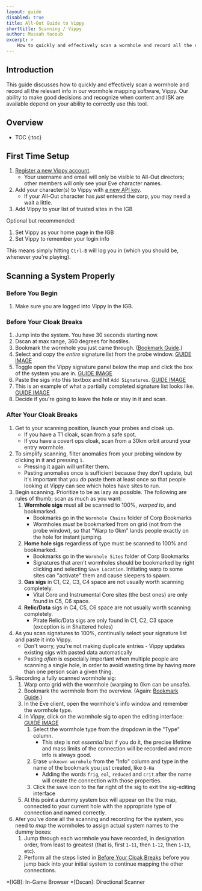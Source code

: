 ```yaml
---
layout: guide
disabled: true
title: All-Out Guide to Vippy
shorttitle: Scanning / Vippy
author: Mussah Yacoub
excerpt: >
    How to quickly and effectively scan a wormhole and record all the relevant info in our wormhole mapping software, Vippy.  Our ability to make good decisions and recognize when content and ISK are available depend on your ability to correctly use this tool.
---
```


## Introduction

This guide discusses how to quickly and effectively scan a wormhole and record all the relevant info in our wormhole mapping software, Vippy.  Our ability to make good decisions and recognize when content and ISK are available depend on your ability to correctly use this tool.

## Overview

* TOC
{:toc}

## First Time Setup

1. [Register a new Vippy account](http://eve-vippy.com/index.php?register=1).
    - Your username and email will only be visible to All-Out directors; other members will only see your Eve character names.
1. Add your character(s) to Vippy with [a new API key](https://community.eveonline.com/support/api-key/update/).
    - If your All-Out character has *just* entered the corp, you may need a wait a little.
1. Add Vippy to your list of trusted sites in the IGB

Optional but recommended:

1. Set Vippy as your home page in the IGB
1. Set Vippy to remember your login info

This means simply hitting `Ctrl-B` will log you in (which you should be, whenever you're playing).

## Scanning a System Properly

### Before You Begin

1. Make sure you are logged into Vippy in the IGB.

### Before Your Cloak Breaks

1. Jump into the system.  You have 30 seconds starting now.
1. Dscan at max range, 360 degrees for hostiles.
1. Bookmark the wormhole you just came through.  ([Bookmark Guide](http://all-out.github.io/guides/bookmarks/).)
1. Select and copy the *entire* signature list from the probe window. [GUIDE IMAGE]({{site.baseurl}}/img/probewindow.png)
1. Toggle open the Vippy signature panel below the map and click the box of the system you are in.  [GUIDE IMAGE]({{site.baseurl}}/img/showsigs.png)
1. Paste the sigs into this textbox and hit `Add Signatures`.  [GUIDE IMAGE]({{site.baseurl}}/img/pastesigs.png)
1. This is an example of what a partially completed signature list looks like.  [GUIDE IMAGE]({{site.baseurl}}/img/partiallycompletesigs.png)
1. Decide if you're going to leave the hole or stay in it and scan.

### After Your Cloak Breaks

1. Get to your scanning position, launch your probes and cloak up.
    - If you have a T1 cloak, scan from a safe spot.
    - If you have a covert ops cloak, scan from a 30km orbit around your entry wormhole.
1. To simplify scanning, filter anomalies from your probing window by clicking in it and pressing `1`.
    - Pressing it again will unfilter them.
    - Pasting anomalies once is sufficient because they don't update, but it's important that you *do* paste them at least once so that people looking at Vippy can see which holes have sites to run.
1. Begin scanning.  Prioritize to be as lazy as possible.  The following are rules of thumb; scan as much as you want:
    1. **Wormhole sigs** must all be scanned to 100%, *warped to*, and bookmarked.
        - Bookmarks go in the `Wormhole Chains` folder of Corp Bookmarks
        - Wormholes *must* be bookmarked from on grid (not from the probe window), so that "Warp to 0km" lands people exactly on the hole for instant jumping.
    1. **Home hole sigs** regardless of type must be scanned to 100% and bookmarked.
        - Bookmarks go in the `Wormhole Sites` folder of Corp Bookmarks
        - Signatures that aren't wormholes should be bookmarked by right clicking and selecting `Save Location`.  Initiating warp to some sites can "activate" them and cause sleepers to spawn.
    1. **Gas sigs** in C1, C2, C3, C4 space are not usually worth scanning completely.
        - Vital Core and Instrumental Core sites (the best ones) are only found in C5, C6 space.
    1. **Relic/Data** sigs in C4, C5, C6 space are not usually worth scanning completely.
        - Pirate Relic/Data sigs are only found in C1, C2, C3 space (exception is in Shattered holes)
1. As you scan signatures to 100%, continually select your signature list and paste it into Vippy.
    - Don't worry, you're not making duplicate entries - Vippy updates existing sigs with pasted data automatically
    - Pasting *often* is especially important when multiple people are scanning a single hole, in order to avoid wasting time by having more than one person scan a given thing.
1. Recording a fully scanned wormhole sig:
    1. Warp onto grid with the wormhole (warping to 0km can be unsafe).
    1. Bookmark the wormhole from the overview.  (Again: [Bookmark Guide](http://all-out.github.io/guides/bookmarks/).)
    1. In the Eve client, open the wormhole's info window and remember the wormhole type.
    1. In Vippy, click on the wormhole sig to open the editing interface: [GUIDE IMAGE]({{site.baseurl}}/img/wh_recording.png)
        1. Select the wormhole type from the dropdown in the "Type" column.
            - This step is not _essential_ but if you do it, the precise lifetime and mass limits of the connection will be recorded and more info is always good.
        1. Erase `unknown wormhole` from the "Info" column and type in the name of the bookmark you just created, like `0-Ha`
            - Adding the words `frig`, `eol`, `reduced` and `crit` after the name will create the connection with those properties.
        1. Click the save icon to the far right of the sig to exit the sig-editing interface
    1. At this point a dummy system box will appear on the the map, connected to your current hole with the appropriate type of connection and named correctly.
1. Afer you've done all the scanning and recording for the system, you need to *map* the wormholes to assign actual system names to the dummy boxes:
    1. Jump through each wormhole you have recorded, in designation order, from least to greatest (that is, first `1-11`, then `1-12`, then `1-13`, etc).
    1. Perform all the steps listed in [Before Your Cloak Breaks](#before-your-cloak-breaks) before you jump back into your initial system to continue mapping the other connections.

*[IGB]: In-Game Browser
*[Dscan]: Directional Scanner
